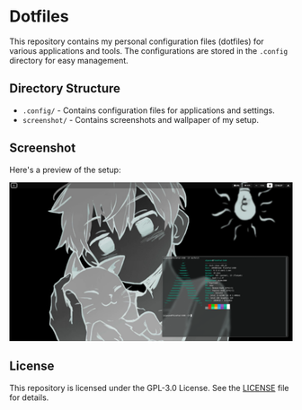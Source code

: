 # Dotfiles

This repository contains my personal configuration files (dotfiles) for various applications and tools. The configurations are stored in the `.config` directory for easy management.

## Directory Structure

- `.config/` - Contains configuration files for applications and settings.
- `screenshot/` - Contains screenshots and wallpaper of my setup.
  
## Screenshot

Here's a preview of the setup:

![Screenshot of my setup](screenshot/image1.png)

## License

This repository is licensed under the GPL-3.0 License. See the [LICENSE](LICENSE) file for details.
